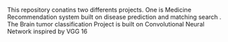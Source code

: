 This repository conatins two differents projects. One is Medicine Recommendation system built on disease prediction and matching search .
The Brain tumor classification Project is built on Convolutional Neural Network inspired by VGG 16 
